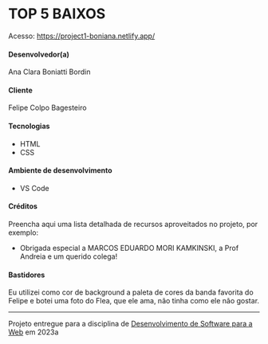 # TOP 5 BAIXOS

Acesso: https://project1-boniana.netlify.app/


#### Desenvolvedor(a)
Ana Clara Boniatti Bordin

#### Cliente
Felipe Colpo Bagesteiro

#### Tecnologias
- HTML
- CSS

#### Ambiente de desenvolvimento
- VS Code

#### Créditos
Preencha aqui uma lista detalhada de recursos aproveitados no projeto, por exemplo:
- Obrigada especial a MARCOS EDUARDO MORI KAMKINSKI, a Prof Andreia e um querido colega!

#### Bastidores

Eu utilizei como cor de background a paleta de cores da banda favorita do Felipe e botei uma foto do Flea, que ele ama, não tinha como ele não gostar.


---
Projeto entregue para a disciplina de [Desenvolvimento de Software para a Web](http://github.com/andreainfufsm/elc1090-2023a) em 2023a
